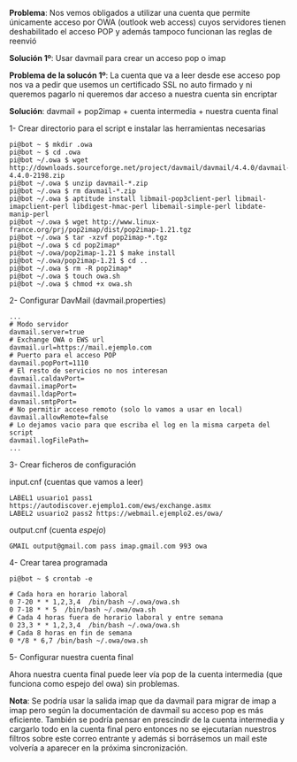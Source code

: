 **Problema**: Nos vemos obligados a utilizar una cuenta que permite únicamente acceso por OWA (outlook web access) cuyos servidores tienen deshabilitado el acceso POP y además tampoco funcionan las reglas de reenvió

**Solución 1º**: Usar davmail para crear un acceso pop o imap

**Problema de la solucón 1º**:  La cuenta que va a leer desde ese acceso pop nos va a pedir que usemos un certificado SSL no auto firmado y ni queremos pagarlo ni queremos dar acceso a nuestra cuenta sin encriptar

**Solución**: davmail + pop2imap + cuenta intermedia + nuestra cuenta final

1- Crear directorio para el script e instalar las herramientas necesarias

```console
pi@bot ~ $ mkdir .owa
pi@bot ~ $ cd .owa
pi@bot ~/.owa $ wget http://downloads.sourceforge.net/project/davmail/davmail/4.4.0/davmail-4.4.0-2198.zip
pi@bot ~/.owa $ unzip davmail-*.zip
pi@bot ~/.owa $ rm davmail-*.zip
pi@bot ~/.owa $ aptitude install libmail-pop3client-perl libmail-imapclient-perl libdigest-hmac-perl libemail-simple-perl libdate-manip-perl
pi@bot ~/.owa $ wget http://www.linux-france.org/prj/pop2imap/dist/pop2imap-1.21.tgz
pi@bot ~/.owa $ tar -xzvf pop2imap-*.tgz
pi@bot ~/.owa $ cd pop2imap*
pi@bot ~/.owa/pop2imap-1.21 $ make install
pi@bot ~/.owa/pop2imap-1.21 $ cd ..
pi@bot ~/.owa $ rm -R pop2imap*
pi@bot ~/.owa $ touch owa.sh
pi@bot ~/.owa $ chmod +x owa.sh
```

2- Configurar DavMail (davmail.properties)

```
...
# Modo servidor
davmail.server=true
# Exchange OWA o EWS url
davmail.url=https://mail.ejemplo.com
# Puerto para el acceso POP
davmail.popPort=1110
# El resto de servicios no nos interesan
davmail.caldavPort=
davmail.imapPort=
davmail.ldapPort=
davmail.smtpPort=
# No permitir acceso remoto (solo lo vamos a usar en local)
davmail.allowRemote=false
# Lo dejamos vacio para que escriba el log en la misma carpeta del script
davmail.logFilePath=
...
```

3- Crear ficheros de configuración

input.cnf (cuentas que vamos a leer)

```
LABEL1 usuario1 pass1 https://autodiscover.ejemplo1.com/ews/exchange.asmx
LABEL2 usuario2 pass2 https://webmail.ejemplo2.es/owa/
```

output.cnf (cuenta *espejo*)

```
GMAIL output@gmail.com pass imap.gmail.com 993 owa
```


4- Crear tarea programada
	
```console
pi@bot ~ $ crontab -e
```

```
# Cada hora en horario laboral
0 7-20 * * 1,2,3,4  /bin/bash ~/.owa/owa.sh
0 7-18 * * 5  /bin/bash ~/.owa/owa.sh
# Cada 4 horas fuera de horario laboral y entre semana
0 23,3 * * 1,2,3,4  /bin/bash ~/.owa/owa.sh
# Cada 8 horas en fin de semana
0 */8 * 6,7 /bin/bash ~/.owa/owa.sh
```

5- Configurar nuestra cuenta final

Ahora nuestra cuenta final puede leer vía pop de la cuenta intermedia (que funciona como espejo del owa) sin problemas.

**Nota**: Se podría usar la salida imap que da davmail para migrar de imap a imap pero según la documentación de davmail su acceso pop es más eficiente. También se podría pensar en prescindir de la cuenta intermedia y cargarlo todo en la cuenta final pero entonces no se ejecutarían nuestros filtros sobre este correo entrante y además si borrásemos un mail este volvería a aparecer en la próxima sincronización.

